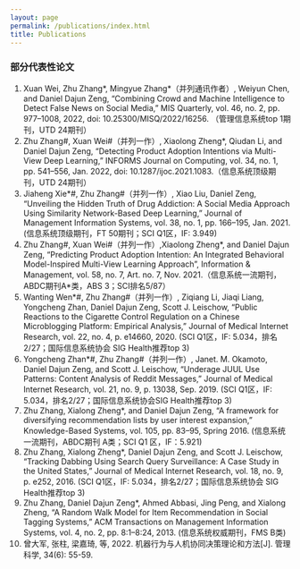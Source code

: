 ```yaml
---
layout: page
permalink: /publications/index.html
title: Publications
---
```



### 部分代表性论文

1.	Xuan Wei, Zhu Zhang*, Mingyue Zhang*（并列通讯作者）, Weiyun Chen, and Daniel Dajun Zeng, “Combining Crowd and Machine Intelligence to Detect False News on Social Media,” MIS Quarterly, vol. 46, no. 2, pp. 977–1008, 2022, doi: 10.25300/MISQ/2022/16256. （管理信息系统top 1期刊，UTD 24期刊）
2.	Zhu Zhang#, Xuan Wei#（并列一作）, Xiaolong Zheng*, Qiudan Li, and Daniel Dajun Zeng, “Detecting Product Adoption Intentions via Multi-View Deep Learning,” INFORMS Journal on Computing, vol. 34, no. 1, pp. 541–556, Jan. 2022, doi: 10.1287/ijoc.2021.1083.（信息系统顶级期刊，UTD 24期刊）
3.	Jiaheng Xie*#, Zhu Zhang#（并列一作）, Xiao Liu, Daniel Zeng, “Unveiling the Hidden Truth of Drug Addiction: A Social Media Approach Using Similarity Network-Based Deep Learning,” Journal of Management Information Systems, vol. 38, no. 1, pp. 166–195, Jan. 2021. (信息系统顶级期刊，FT 50期刊；SCI Q1区，IF: 3.949)
4.	Zhu Zhang#, Xuan Wei#（并列一作）,Xiaolong Zheng*, and Daniel Dajun Zeng, “Predicting Product Adoption Intention: An Integrated Behavioral Model-Inspired Multi-View Learning Approach”, Information & Management, vol. 58, no. 7, Art. no. 7, Nov. 2021.（信息系统一流期刊，ABDC期刊A*类，ABS 3；SCI排名5/87）
5.	Wanting Wen*#, Zhu Zhang#（并列一作）, Ziqiang Li, Jiaqi Liang, Yongcheng Zhan, Daniel Dajun Zeng, Scott J. Leischow, “Public Reactions to the Cigarette Control Regulation on a Chinese Microblogging Platform: Empirical Analysis,” Journal of Medical Internet Research, vol. 22, no. 4, p. e14660, 2020. (SCI Q1区，IF: 5.034，排名2/27；国际信息系统协会 SIG Health推荐top 3)
6.	Yongcheng Zhan*#, Zhu Zhang#（并列一作）, Janet. M. Okamoto, Daniel Dajun Zeng, and Scott J. Leischow, “Underage JUUL Use Patterns: Content Analysis of Reddit Messages,” Journal of Medical Internet Research, vol. 21, no. 9, p. 13038, Sep. 2019. (SCI Q1区，IF: 5.034，排名2/27；国际信息系统协会SIG Health推荐top 3)
7.	Zhu Zhang, Xialong Zheng*, and Daniel Dajun Zeng, “A framework for diversifying recommendation lists by user interest expansion,” Knowledge-Based Systems, vol. 105, pp. 83–95, Spring 2016. (信息系统一流期刊，ABDC期刊 A类；SCI Q1 区，IF：5.921)
8.	Zhu Zhang, Xialong Zheng*, Daniel Dajun Zeng, and Scott J. Leischow, “Tracking Dabbing Using Search Query Surveillance: A Case Study in the United States,” Journal of Medical Internet Research, vol. 18, no. 9, p. e252, 2016. (SCI Q1区，IF: 5.034，排名2/27；国际信息系统协会 SIG Health推荐top 3)
9.	Zhu Zhang, Daniel Dajun Zeng*, Ahmed Abbasi, Jing Peng, and Xialong Zheng, “A Random Walk Model for Item Recommendation in Social Tagging Systems,” ACM Transactions on Management Information Systems, vol. 4, no. 2, pp. 8:1–8:24, 2013. (信息系统权威期刊，FMS B类)
10.	曾大军, 张柱, 梁嘉琦, 等, 2022. 机器行为与人机协同决策理论和方法[J]. 管理科学, 34(6): 55-59.

  <br>



